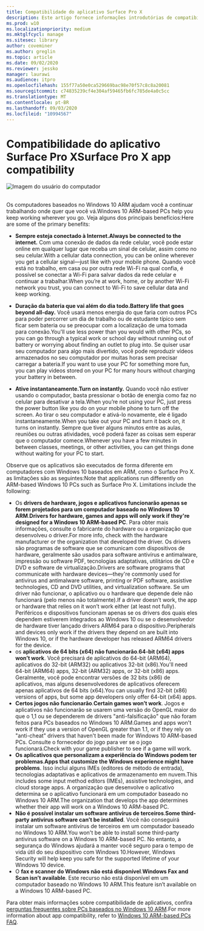 ```yaml
---
title: Compatibilidade do aplicativo Surface Pro X
description: Este artigo fornece informações introdutórias de compatibilidade do aplicativo para PCs baseados em Surface Pro X ARM.
ms.prod: w10
ms.localizationpriority: medium
ms.mktglfcycl: manage
ms.sitesec: library
author: coveminer
ms.author: greglin
ms.topic: article
ms.date: 09/02/2020
ms.reviewer: jessko
manager: laurawi
ms.audience: itpro
ms.openlocfilehash: 155f77a50e0ca529669bac98e70f57c8c8a20081
ms.sourcegitcommit: c74835239cf4e304af59465fb6fc785de4a0c5cc
ms.translationtype: MT
ms.contentlocale: pt-BR
ms.lasthandoff: 09/03/2020
ms.locfileid: "10994567"
---
```

# <span data-ttu-id="477e0-103">Compatibilidade do aplicativo Surface Pro X</span><span class="sxs-lookup"><span data-stu-id="477e0-103">Surface Pro X app compatibility</span></span>



 ![Imagem do usuário do computador](images/4527790_en_4.png)<br><br>



<span data-ttu-id="477e0-105">Os computadores baseados no Windows 10 ARM ajudam você a continuar trabalhando onde quer que você vá.</span><span class="sxs-lookup"><span data-stu-id="477e0-105">Windows 10 ARM-based PCs help you keep working wherever you go.</span></span> <span data-ttu-id="477e0-106">Veja alguns dos principais benefícios:</span><span class="sxs-lookup"><span data-stu-id="477e0-106">Here are some of the primary benefits:</span></span>

- **<span data-ttu-id="477e0-107">Sempre esteja conectado à Internet.</span><span class="sxs-lookup"><span data-stu-id="477e0-107">Always be connected to the internet.</span></span>** <span data-ttu-id="477e0-108">Com uma conexão de dados da rede celular, você pode estar online em qualquer lugar que receba um sinal de celular, assim como no seu celular.</span><span class="sxs-lookup"><span data-stu-id="477e0-108">With a cellular data connection, you can be online wherever you get a cellular signal—just like with your mobile phone.</span></span> <span data-ttu-id="477e0-109">Quando você está no trabalho, em casa ou por outra rede Wi-Fi na qual confia, é possível se conectar a Wi-Fi para salvar dados da rede celular e continuar a trabalhar.</span><span class="sxs-lookup"><span data-stu-id="477e0-109">When you’re at work, home, or by another Wi-Fi network you trust, you can connect to Wi-Fi to save cellular data and keep working.</span></span>

- **<span data-ttu-id="477e0-110">Duração da bateria que vai além do dia todo.</span><span class="sxs-lookup"><span data-stu-id="477e0-110">Battery life that goes beyond all-day.</span></span>**  <span data-ttu-id="477e0-111">Você usará menos energia do que faria com outros PCs para poder percorrer um dia de trabalho ou de estudante típico sem ficar sem bateria ou se preocupar com a localização de uma tomada para conexão.</span><span class="sxs-lookup"><span data-stu-id="477e0-111">You'll use less power than you would with other PCs, so you can go through a typical work or school day without running out of battery or worrying about finding an outlet to plug into.</span></span> <span data-ttu-id="477e0-112">Se quiser usar seu computador para algo mais divertido, você pode reproduzir vídeos armazenados no seu computador por muitas horas sem precisar carregar a bateria.</span><span class="sxs-lookup"><span data-stu-id="477e0-112">If you want to use your PC for something more fun, you can play videos stored on your PC for many hours without charging your battery in between.</span></span>

- **<span data-ttu-id="477e0-113">Ative instantaneamente.</span><span class="sxs-lookup"><span data-stu-id="477e0-113">Turn on instantly.</span></span>** <span data-ttu-id="477e0-114">Quando você não estiver usando o computador, basta pressionar o botão de energia como faz no celular para desativar a tela.</span><span class="sxs-lookup"><span data-stu-id="477e0-114">When you’re not using your PC, just press the power button like you do on your mobile phone to turn off the screen.</span></span> <span data-ttu-id="477e0-115">Ao tirar o seu computador e ativá-lo novamente, ele é ligado instantaneamente.</span><span class="sxs-lookup"><span data-stu-id="477e0-115">When you take out your PC and turn it back on, it turns on instantly.</span></span> <span data-ttu-id="477e0-116">Sempre que tiver alguns minutos entre as aulas, reuniões ou outras atividades, você poderá fazer as coisas sem esperar que o computador comece.</span><span class="sxs-lookup"><span data-stu-id="477e0-116">Whenever you have a few minutes in between classes, meetings, or other activities, you can get things done without waiting for your PC to start.</span></span>

<span data-ttu-id="477e0-117">Observe que os aplicativos são executados de forma diferente em computadores com Windows 10 baseados em ARM, como o Surface Pro X. as limitações são as seguintes:</span><span class="sxs-lookup"><span data-stu-id="477e0-117">Note that applications run differently on ARM-based Windows 10 PCs such as Surface Pro X. Limitations include the following:</span></span>

- <span data-ttu-id="477e0-118">Os **drivers de hardware, jogos e aplicativos funcionarão apenas se forem projetados para um computador baseado no Windows 10 ARM**.</span><span class="sxs-lookup"><span data-stu-id="477e0-118">**Drivers for hardware, games and apps will only work if they're designed for a Windows 10 ARM-based PC**.</span></span> <span data-ttu-id="477e0-119">Para obter mais informações, consulte o fabricante do hardware ou a organização que desenvolveu o driver.</span><span class="sxs-lookup"><span data-stu-id="477e0-119">For more info, check with the hardware manufacturer or the organization that developed the driver.</span></span> <span data-ttu-id="477e0-120">Os drivers são programas de software que se comunicam com dispositivos de hardware, geralmente são usados para software antivírus e antimalware, impressão ou software PDF, tecnologias adaptativas, utilitários de CD e DVD e software de virtualização.</span><span class="sxs-lookup"><span data-stu-id="477e0-120">Drivers are software programs that communicate with hardware devices—they're commonly used for antivirus and antimalware software, printing or PDF software, assistive technologies, CD and DVD utilities, and virtualization software.</span></span> <span data-ttu-id="477e0-121">Se um driver não funcionar, o aplicativo ou o hardware que depende dele não funcionará (pelo menos não totalmente).</span><span class="sxs-lookup"><span data-stu-id="477e0-121">If a driver doesn’t work, the app or hardware that relies on it won’t work either (at least not fully).</span></span> <span data-ttu-id="477e0-122">Periféricos e dispositivos funcionam apenas se os drivers dos quais eles dependem estiverem integrados ao Windows 10 ou se o desenvolvedor de hardware tiver lançado drivers ARM64 para o dispositivo.</span><span class="sxs-lookup"><span data-stu-id="477e0-122">Peripherals and devices only work if the drivers they depend on are built into Windows 10, or if the hardware developer has released ARM64 drivers for the device.</span></span>
- <span data-ttu-id="477e0-123">os **aplicativos de 64 bits (x64) não funcionarão**.</span><span class="sxs-lookup"><span data-stu-id="477e0-123">**64-bit (x64) apps won’t work**.</span></span> <span data-ttu-id="477e0-124">Você precisará de aplicativos do 64-bit (ARM64), aplicativos do 32-bit (ARM32) ou aplicativos 32-bit (x86).</span><span class="sxs-lookup"><span data-stu-id="477e0-124">You'll need 64-bit (ARM64) apps, 32-bit (ARM32) apps, or 32-bit (x86) apps.</span></span> <span data-ttu-id="477e0-125">Geralmente, você pode encontrar versões de 32 bits (x86) de aplicativos, mas alguns desenvolvedores de aplicativos oferecem apenas aplicativos de 64 bits (x64).</span><span class="sxs-lookup"><span data-stu-id="477e0-125">You can usually find 32-bit (x86) versions of apps, but some app developers only offer 64-bit (x64) apps.</span></span>
- <span data-ttu-id="477e0-126">**Certos jogos não funcionarão**.</span><span class="sxs-lookup"><span data-stu-id="477e0-126">**Certain games won’t work**.</span></span> <span data-ttu-id="477e0-127">Jogos e aplicativos não funcionarão se usarem uma versão do OpenGL maior do que o 1,1 ou se dependerem de drivers "anti-falsificação" que não foram feitos para PCs baseados no Windows 10 ARM.</span><span class="sxs-lookup"><span data-stu-id="477e0-127">Games and apps won't work if they use a version of OpenGL greater than 1.1, or if they rely on "anti-cheat" drivers that haven't been made for Windows 10 ARM-based PCs.</span></span> <span data-ttu-id="477e0-128">Consulte o fornecedor do jogo para ver se o jogo funcionará.</span><span class="sxs-lookup"><span data-stu-id="477e0-128">Check with your game publisher to see if a game will work.</span></span>
- <span data-ttu-id="477e0-129">**Os aplicativos que personalizam a experiência do Windows podem ter problemas**.</span><span class="sxs-lookup"><span data-stu-id="477e0-129">**Apps that customize the Windows experience might have problems**.</span></span> <span data-ttu-id="477e0-130">Isso inclui alguns IMEs (editores de método de entrada), tecnologias adaptativas e aplicativos de armazenamento em nuvem.</span><span class="sxs-lookup"><span data-stu-id="477e0-130">This includes some input method editors (IMEs), assistive technologies, and cloud storage apps.</span></span> <span data-ttu-id="477e0-131">A organização que desenvolve o aplicativo determina se o aplicativo funcionará em um computador baseado no Windows 10 ARM.</span><span class="sxs-lookup"><span data-stu-id="477e0-131">The organization that develops the app determines whether their app will work on a Windows 10 ARM-based PC.</span></span>
- <span data-ttu-id="477e0-132">**Não é possível instalar um software antivírus de terceiros**.</span><span class="sxs-lookup"><span data-stu-id="477e0-132">**Some third-party antivirus software can’t be installed**.</span></span> <span data-ttu-id="477e0-133">Você não conseguirá instalar um software antivírus de terceiros em um computador baseado no Windows 10 ARM.</span><span class="sxs-lookup"><span data-stu-id="477e0-133">You won't be able to install some third-party antivirus software on a Windows 10 ARM-based PC.</span></span> <span data-ttu-id="477e0-134">No entanto, a segurança do Windows ajudará a manter você seguro para o tempo de vida útil do seu dispositivo com Windows 10.</span><span class="sxs-lookup"><span data-stu-id="477e0-134">However, Windows Security will help keep you safe for the supported lifetime of your Windows 10 device.</span></span>
- <span data-ttu-id="477e0-135">O **fax e scanner do Windows não está disponível**.</span><span class="sxs-lookup"><span data-stu-id="477e0-135">**Windows Fax and Scan isn’t available**.</span></span> <span data-ttu-id="477e0-136">Este recurso não está disponível em um computador baseado no Windows 10 ARM.</span><span class="sxs-lookup"><span data-stu-id="477e0-136">This feature isn’t available on a Windows 10 ARM-based PC.</span></span>

<span data-ttu-id="477e0-137">Para obter mais informações sobre compatibilidade de aplicativos, confira [perguntas frequentes sobre PCs baseados no Windows 10 ARM](https://support.microsoft.com/en-us/help/4521606).</span><span class="sxs-lookup"><span data-stu-id="477e0-137">For more information about app compatibility, refer to [Windows 10 ARM-based PCs FAQ](https://support.microsoft.com/en-us/help/4521606).</span></span>

